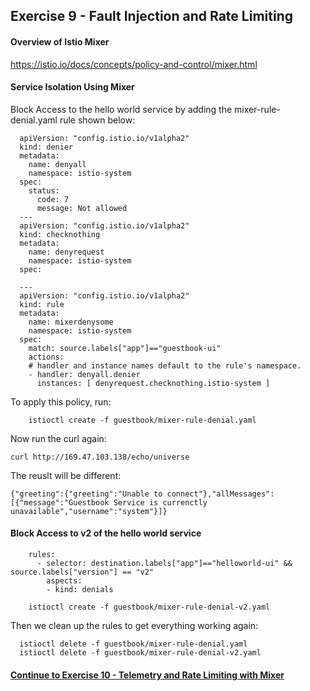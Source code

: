 ## Exercise 9 - Fault Injection and Rate Limiting

#### Overview of Istio Mixer

https://istio.io/docs/concepts/policy-and-control/mixer.html


#### Service Isolation Using Mixer

Block Access to the hello world service by adding the mixer-rule-denial.yaml rule shown below:

```
  apiVersion: "config.istio.io/v1alpha2"
  kind: denier
  metadata:
    name: denyall
    namespace: istio-system
  spec:
    status:
      code: 7
      message: Not allowed
  ---
  apiVersion: "config.istio.io/v1alpha2"
  kind: checknothing
  metadata:
    name: denyrequest
    namespace: istio-system
  spec:

  ---
  apiVersion: "config.istio.io/v1alpha2"
  kind: rule
  metadata:
    name: mixerdenysome
    namespace: istio-system
  spec:
    match: source.labels["app"]=="guestbook-ui"
    actions:
    # handler and instance names default to the rule's namespace.
    - handler: denyall.denier
      instances: [ denyrequest.checknothing.istio-system ]
```
To apply this policy, run:

```
    istioctl create -f guestbook/mixer-rule-denial.yaml
```
Now run the curl again:
```
curl http://169.47.103.138/echo/universe
```

The reuslt will be different:
```
{"greeting":{"greeting":"Unable to connect"},"allMessages":[{"message":"Guestbook Service is currenctly unavailable","username":"system"}]}
```

#### Block Access to v2 of the hello world service

```
    rules:
      - selector: destination.labels["app"]=="helloworld-ui" && source.labels["version"] == "v2"
        aspects:
        - kind: denials
```

```
    istioctl create -f guestbook/mixer-rule-denial-v2.yaml
```

Then we clean up the rules to get everything working again:

```
  istioctl delete -f guestbook/mixer-rule-denial.yaml
  istioctl delete -f guestbook/mixer-rule-denial-v2.yaml
```

#### [Continue to Exercise 10 - Telemetry and Rate Limiting with Mixer](../exercise-10/README.md)
